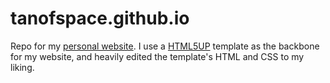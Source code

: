 # tanofspace.github.io

Repo for my [personal website](https://tanofspace.github.io/). I use a [HTML5UP](https://html5up.net/) template as the backbone for my website, and heavily edited the template's HTML and CSS to my liking.
